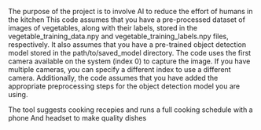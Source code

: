 
The purpose of the project is to involve AI to reduce the effort of humans in the kitchen
This code assumes that you have a pre-processed dataset of images of vegetables, along with their labels, stored in the vegetable_training_data.npy and vegetable_training_labels.npy files, respectively. It also assumes that you have a pre-trained object detection model stored in the path/to/saved_model directory. The code uses the first camera available on the system (index 0) to capture the image. If you have multiple cameras, you can specify a different index to use a different camera. Additionally, the code assumes that you have added the appropriate preprocessing steps for the object detection model you are using.

The tool suggests cooking recepies and runs a full cooking schedule with a phone And headset to make quality dishes
